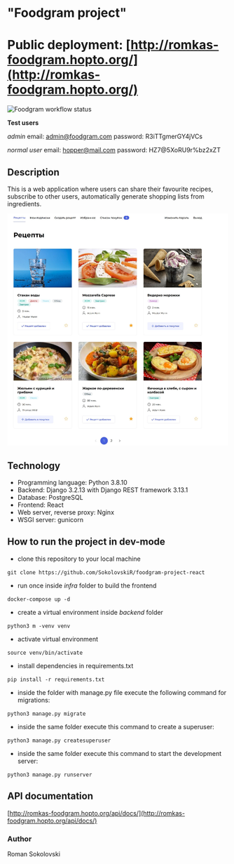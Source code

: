 # "Foodgram project" 

# Public deployment: [http://romkas-foodgram.hopto.org/](http://romkas-foodgram.hopto.org/)

![Foodgram workflow status](https://github.com/SokolovskiR/foodgram-project-react/actions/workflows/foodgram_workflow.yml/badge.svg)

**Test users**

*admin*
email: admin@foodgram.com
password: R3iTTgmerGY4jVCs

*normal user*
email: hopper@mail.com
password: HZ7@5XoRU9r%bz2xZT

## Description

This is a web application where users can share their favourite recipes, subscribe to other users, automatically generate shopping lists from ingredients.

![Screenshot](foodgram_screenshot.png)

## Technology

* Programming language: Python 3.8.10
* Backend: Django 3.2.13 with Django REST framework 3.13.1
* Database: PostgreSQL
* Frontend: React
* Web server, reverse proxy: Nginx
* WSGI server: gunicorn


## How to run the project in dev-mode

- clone this repository to your local machine
```
git clone https://github.com/SokolovskiR/foodgram-project-react
```
- run once inside *infra* folder to build the frontend
```
docker-compose up -d
``` 
- create a virtual environment inside *backend* folder
```
python3 m -venv venv
``` 
- activate virtual environment
```
source venv/bin/activate
``` 
- install dependencies in requirements.txt
```
pip install -r requirements.txt
``` 
- inside the folder with manage.py file execute the following command for migrations:

```
python3 manage.py migrate
```
- inside the same folder execute this command to create a superuser:
```
python3 manage.py createsuperuser
```
- inside the same folder execute this command to start the development server:
```
python3 manage.py runserver
```

## API documentation

[http://romkas-foodgram.hopto.org/api/docs/](http://romkas-foodgram.hopto.org/api/docs/)


### Author
Roman Sokolovski
